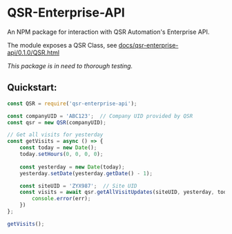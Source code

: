 # QSR-Enterprise-API
An NPM package for interaction with QSR Automation's Enterprise API.

The module exposes a QSR Class, see [docs/qsr-enterprise-api/0.1.0/QSR.html](/docs/qsr-enterprise-api/0.1.0/QSR.html)

*This package is in need to thorough testing.*

## Quickstart:
```javascript
const QSR = require('qsr-enterprise-api');

const companyUID = 'ABC123';  // Company UID provided by QSR
const qsr = new QSR(companyUID);

// Get all visits for yesterday
const getVisits = async () => {
    const today = new Date();
    today.setHours(0, 0, 0, 0);
    
    const yesterday = new Date(today);
    yesterday.setDate(yesterday.getDate() - 1);

    const siteUID = 'ZYX987';  // Site UID 
    const visits = await qsr.getAllVisitUpdates(siteUID, yesterday, today).catch(err => {
        console.error(err);
    })
};

getVisits();
```


